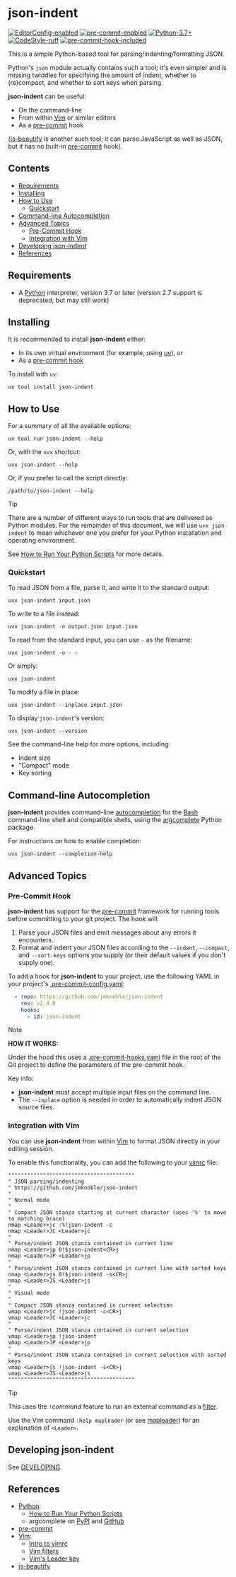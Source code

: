 # json-indent

[![EditorConfig-enabled](https://img.shields.io/badge/EditorConfig-enabled-brightgreen?logo=EditorConfig&logoColor=white)](https://editorconfig.org/)
[![pre-commit-enabled](https://img.shields.io/badge/pre--commit-enabled-brightgreen?logo=pre-commit&logoColor=white)](https://github.com/pre-commit/pre-commit)
[![Python-3.7+](https://img.shields.io/badge/Python-3.7+-informational?logo=Python&logoColor=white)](https://www.python.org)
[![CodeStyle-ruff](https://img.shields.io/badge/CodeStyle-ruff-informational)](https://astral.sh/ruff)
[![pre-commit-hook-included](https://img.shields.io/badge/pre--commit--hook-included-brightgreen?logo=pre-commit&logoColor=white)](#pre-commit-hook)


This is a simple Python-based tool for parsing/indenting/formatting JSON.

Python's `json` module actually contains such a tool; it's even simpler and is
missing twiddles for specifying the amount of indent, whether to (re)compact,
and whether to sort keys when parsing.

**json-indent** can be useful:

- On the command-line
- From within [Vim][] or similar editors
- As a [pre-commit][] hook

([js-beautify][] is another such tool; it can parse JavaScript as well as
JSON, but it has no built-in [pre-commit][] hook).


[begintoc]: #

## Contents

- [Requirements](#requirements)
- [Installing](#installing)
- [How to Use](#how-to-use)
    - [Quickstart](#quickstart)
- [Command-line Autocompletion](#command-line-autocompletion)
- [Advanced Topics](#advanced-topics)
    - [Pre-Commit Hook](#pre-commit-hook)
    - [Integration with Vim](#integration-with-vim)
- [Developing json-indent](#developing-json-indent)
- [References](#references)

[endtoc]: # (Generated by mark-toc pre-commit hook)


## Requirements

- A [Python] interpreter, version 3.7 or later (version 2.7 support is
  deprecated, but may still work)


## Installing

It is recommended to install **json-indent** either:

- In its own virtual environment (for example, using [uv][]), or
- As a [pre-commit hook](#pre-commit-hook)

To install with `uv`:

    uv tool install json-indent


## How to Use

For a summary of all the available options:

    uv tool run json-indent --help

Or, with the `uvx` shortcut:

    uvx json-indent --help

Or, if you prefer to call the script directly:

    /path/to/json-indent --help

> [!TIP]
>
> There are a number of different ways to run tools that are delivered as
> Python modules.  For the remainder of this document, we will use
> `uvx json-indent` to mean whichever one you prefer for your Python
> installation and operating environment.
>
> See [How to Run Your Python Scripts][run-python-scripts] for more details.


### Quickstart

To read JSON from a file, parse it, and write it to the standard output:

    uvx json-indent input.json

To write to a file instead:

    uvx json-indent -o output.json input.json

To read from the standard input, you can use `-` as the filename:

    uvx json-indent -o - -

Or simply:

    uvx json-indent

To modify a file in place:

    uvx json-indent --inplace input.json

To display `json-indent`'s version:

    uvx json-indent --version

See the command-line help for more options, including:

- Indent size
- "Compact" mode
- Key sorting


## Command-line Autocompletion

**json-indent** provides command-line [autocompletion][] for the [Bash][]
command-line shell and compatible shells, using the
[argcomplete][argcomplete-pypi] Python package.

For instructions on how to enable completion:

    uvx json-indent --completion-help


## Advanced Topics

### Pre-Commit Hook

**json-indent** has support for the [pre-commit][] framework for running tools
before committing to your git project.  The hook will:

1. Parse your JSON files and emit messages about any errors it encounters.
2. Format and indent your JSON files according to the `--indent`, `--compact`,
    and `--sort-keys` options you supply (or their default values if you don't
    supply one).

To add a hook for **json-indent** to your project, use the following YAML in
your project's [.pre-commit-config.yaml](examples/.pre-commit-config.yaml):

```yaml
  - repo: https://github.com/jmknoble/json-indent
    rev: v2.4.0
    hooks:
      - id: json-indent
```

> [!NOTE]
>
> **HOW IT WORKS:**
>
> Under the hood this uses a [.pre-commit-hooks.yaml](.pre-commit-hooks.yaml)
> file in the root of the Git project to define the parameters of the
> pre-commit hook.
>
> Key info:
>
> - **json-indent** must accept multiple input files on the command line.
> - The `--inplace` option is needed in order to automatically indent JSON
>   source files.


### Integration with Vim

You can use **json-indent** from within [Vim][] to format JSON directly in
your editing session.

To enable this functionality, you can add the following to your [vimrc][]
file:

```viml
""""""""""""""""""""""""""""""""""""""""
" JSON parsing/indenting
" https://github.com/jmknoble/json-indent
"
" Normal mode
"
" Compact JSON stanza starting at current character (uses '%' to move to matching brace)
nmap <Leader>jc :%!json-indent -c
nmap <Leader>JC <Leader>jc
"
" Parse/indent JSON stanza contained in current line
nmap <Leader>jp 0!$json-indent<CR>j
nmap <Leader>JP <Leader>jp
"
" Parse/indent JSON stanza contained in current line with sorted keys
nmap <Leader>js 0!$json-indent -s<CR>j
nmap <Leader>JS <Leader>js
"
" Visual mode
"
" Compact JSON stanza contained in current selection
vmap <Leader>jc !json-indent -c<CR>j
vmap <Leader>JC <Leader>jc
"
" Parse/indent JSON stanza contained in current selection
vmap <Leader>jp !json-indent
vmap <Leader>JP <Leader>jp
"
" Parse/indent JSON stanza contained in current selection with sorted keys
vmap <Leader>js !json-indent -s<CR>j
vmap <Leader>JS <Leader>js
""""""""""""""""""""""""""""""""""""""""
```

> [!TIP]
>
> This uses the `!`_command_ feature to run an external command as a
> [filter][].
>
> Use the Vim command `:help mapleader` (or see [mapleader][]) for an
> explanation of `<Leader>`.


## Developing json-indent

See [DEVELOPING](DEVELOPING.md).


## References

- [Python][]:
    - [How to Run Your Python Scripts][run-python-scripts]
    - argcomplete on [PyPI][argcomplete-pypi] and [GitHub][argcomplete-github]
- [pre-commit][]
- [Vim][]:
    - [Intro to vimrc][vimrc]
    - [Vim filters][filter]
    - [Vim's Leader key][mapleader]
- [js-beautify][]


 [Python]: https://www.python.org/
 [run-python-scripts]: https://realpython.com/run-python-scripts/
 [uv]: https://github.com/astral-sh/uv

 [argcomplete-pypi]: https://pypi.org/project/argcomplete/
 [argcomplete-github]: https://github.com/kislyuk/argcomplete
 [autocompletion]: https://en.wikipedia.org/wiki/Autocomplete
 [Bash]: https://en.wikipedia.org/wiki/Bash_(Unix_shell)

 [pre-commit]: https://pre-commit.com/

 [Vim]: http://www.vim.org/
 [vimrc]: https://vimhelp.org/usr_05.txt.html#vimrc-intro
 [filter]: https://vimhelp.org/change.txt.html#filter
 [mapleader]: https://vimhelp.org/map.txt.html#mapleader

 [js-beautify]: https://github.com/beautify-web/js-beautify
